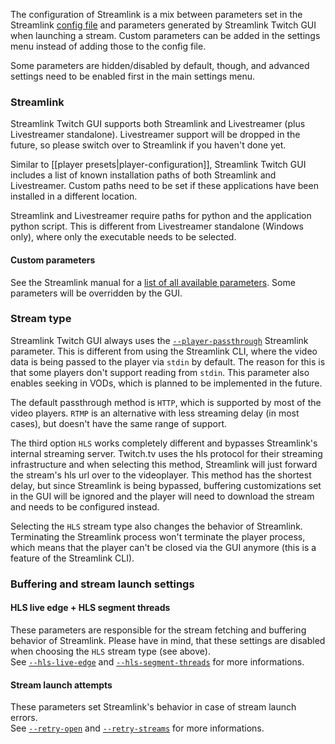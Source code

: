 The configuration of Streamlink is a mix between parameters set in the Streamlink [config file][config-file] and parameters generated by Streamlink Twitch GUI when launching a stream. Custom parameters can be added in the settings menu instead of adding those to the config file.

Some parameters are hidden/disabled by default, though, and advanced settings need to be enabled first in the main settings menu.


### Streamlink

Streamlink Twitch GUI supports both Streamlink and Livestreamer (plus Livestreamer standalone). Livestreamer support will be dropped in the future, so please switch over to Streamlink if you haven't done yet.

Similar to [[player presets|player-configuration]], Streamlink Twitch GUI includes a list of known installation paths of both Streamlink and Livestreamer. Custom paths need to be set if these applications have been installed in a different location.

Streamlink and Livestreamer require paths for python and the application python script. This is different from Livestreamer standalone (Windows only), where only the executable needs to be selected.


#### Custom parameters

See the Streamlink manual for a [list of all available parameters][streamlink-manual]. Some parameters will be overridden by the GUI.


### Stream type

Streamlink Twitch GUI always uses the [`--player-passthrough`][player-passthrough] Streamlink parameter. This is different from using the Streamlink CLI, where the video data is being passed to the player via `stdin` by default. The reason for this is that some players don't support reading from `stdin`. This parameter also enables seeking in VODs, which is planned to be implemented in the future.

The default passthrough method is `HTTP`, which is supported by most of the video players. `RTMP` is an alternative with less streaming delay (in most cases), but doesn't have the same range of support.

The third option `HLS` works completely different and bypasses Streamlink's internal streaming server. Twitch.tv uses the hls protocol for their streaming infrastructure and when selecting this method, Streamlink will just forward the stream's hls url over to the videoplayer. This method has the shortest delay, but since Streamlink is being bypassed, buffering customizations set in the GUI will be ignored and the player will need to download the stream and needs to be configured instead.

Selecting the `HLS` stream type also changes the behavior of Streamlink. Terminating the Streamlink process won't terminate the player process, which means that the player can't be closed via the GUI anymore (this is a feature of the Streamlink CLI).


### Buffering and stream launch settings

#### HLS live edge + HLS segment threads

These parameters are responsible for the stream fetching and buffering behavior of Streamlink. Please have in mind, that these settings are disabled when choosing the `HLS` stream type (see above).  
See [`--hls-live-edge`][hls-live-edge] and [`--hls-segment-threads`][hls-segment-threads] for more informations.

#### Stream launch attempts

These parameters set Streamlink's behavior in case of stream launch errors.  
See [`--retry-open`][retry-open] and [`--retry-streams`][retry-streams] for more informations.


[config-file]: https://streamlink.github.io/en/latest/cli.html#configuration-file "Streamlink config file"
[streamlink-manual]: https://streamlink.github.io/en/latest/cli.html#command-line-usage "List of all Streamlink parameters"
[player-passthrough]: #cmdoption--player-passthrough "--player-passthrough parameter"
[hls-live-edge]: #cmdoption--hls-live-edge "--hls-live-edge parameter"
[hls-segment-threads]: #cmdoption--hls-segment-threads "--hls-segment-threads parameter"
[retry-open]: #cmdoption--retry-open "--retry-open parameter"
[retry-streams]: #cmdoption--retry-streams "--retry-streams parameter"
